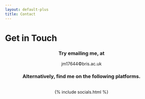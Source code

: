 ```yaml
---
layout: default-plus
title: Contact
---
```


# Get in Touch


<div style="text-align: center;">
<h3>Try emailing me, at</h3>

jm17644©bris.ac.uk

<h3>Alternatively, find me on the following platforms.</h3>
<br>
{% include socials.html %}
</div>
